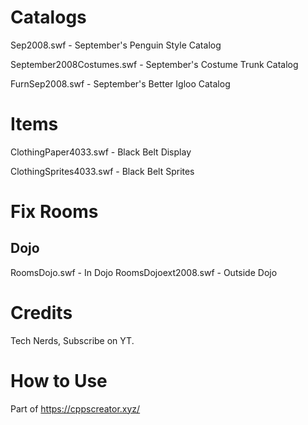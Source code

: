 # Catalogs
Sep2008.swf - September's Penguin Style Catalog

September2008Costumes.swf - September's Costume Trunk Catalog

FurnSep2008.swf - September's Better Igloo Catalog

# Items
ClothingPaper4033.swf - Black Belt Display

ClothingSprites4033.swf - Black Belt Sprites

# Fix Rooms
## Dojo
RoomsDojo.swf - In Dojo
RoomsDojoext2008.swf - Outside Dojo

# Credits
Tech Nerds, Subscribe on YT.

# How to Use
Part of https://cppscreator.xyz/
